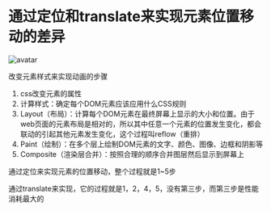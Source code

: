 # 通过定位和translate来实现元素位置移动的差异

![avatar](E:\学习\md笔记\css\css动画的插图.png)

改变元素样式来实现动画的步骤

1. css改变元素的属性
2. 计算样式：确定每个DOM元素应该应用什么CSS规则
3. Layout（布局）：计算每个DOM元素在最终屏幕上显示的大小和位置。由于web页面的元素布局是相对的，所以其中任意一个元素的位置发生变化，都会联动的引起其他元素发生变化，这个过程叫reflow（重排）
4. Paint（绘制）：在多个层上绘制DOM元素的文字、颜色、图像、边框和阴影等
5. Composite（渲染层合并）：按照合理的顺序合并图层然后显示到屏幕上

通过定位来实现元素的位置移动，整个过程就是1~5步

通过translate来实现，它的过程就是1，2，4，5，没有第三步，而第三步是性能消耗最大的